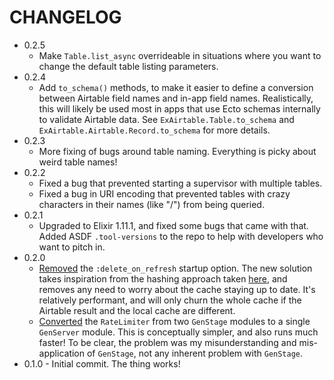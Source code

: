 # CHANGELOG

- 0.2.5
  - Make `Table.list_async` overrideable in situations where you want to change the default table listing parameters.
- 0.2.4
  - Add `to_schema()` methods, to make it easier to define a conversion between Airtable field names and in-app field names. Realistically, this will likely be used most in apps that use Ecto schemas internally to validate Airtable data. See `ExAirtable.Table.to_schema` and `ExAirtable.Airtable.Record.to_schema` for more details.
- 0.2.3
  - More fixing of bugs around table naming. Everything is picky about weird table names!
- 0.2.2
  - Fixed a bug that prevented starting a supervisor with multiple tables.
  - Fixed a bug in URI encoding that prevented tables with crazy characters in their names (like "/") from being queried.
- 0.2.1
  - Upgraded to Elixir 1.11.1, and fixed some bugs that came with that. Added ASDF `.tool-versions` to the repo to help with developers who want to pitch in.
- 0.2.0
  - [Removed](https://github.com/exploration/ex_airtable/commit/c6dcdae10762dbdbeff102b226ab18e02678fae2) the `:delete_on_refresh` startup option. The new solution takes inspiration from the hashing approach taken [here](http://codeloveandboards.com/blog/2020/07/27/headless-cms-fun-with-phoenix-liveview-and-airtable-pt-4/), and removes any need to worry about the cache staying up to date. It's relatively performant, and will only churn the whole cache if the Airtable result and the local cache are different.
  - [Converted](https://github.com/exploration/ex_airtable/commit/cb507f5de596fc6e9b63638b254a163ad0e7195e) the `RateLimiter` from two `GenStage` modules to a single `GenServer` module. This is conceptually simpler, and also runs much faster! To be clear, the problem was my misunderstanding and mis-application of `GenStage`, not any inherent problem with `GenStage`.
- 0.1.0 - Initial commit. The thing works!

